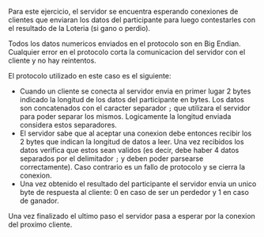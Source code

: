 Para este ejercicio, el servidor se encuentra esperando conexiones de clientes que enviaran los datos del participante para luego contestarles con el resultado de la Loteria (si gano o perdio).

Todos los datos numericos enviados en el protocolo son en Big Endian. Cualquier error en el protocolo corta la comunicacion del servidor con el cliente y no hay reintentos.

El protocolo utilizado en este caso es el siguiente:

* Cuando un cliente se conecta al servidor envia en primer lugar 2 bytes indicado la longitud de los datos del participante en bytes. Los datos son concatenados con el caracter separador `;` que utilizara el servidor para poder separar los mismos. Logicamente la longitud enviada considera estos separadores.
* El servidor sabe que al aceptar una conexion debe entonces recibir los 2 bytes que indican la longitud de datos a leer. Una vez recibidos los datos verifica que estos sean validos (es decir, debe haber 4 datos separados por el delimitador `;` y deben poder parsearse correctamente). Caso contrario es un fallo de protocolo y se cierra la conexion.
* Una vez obtenido el resultado del participante el servidor envia un unico byte de respuesta al cliente: 0 en caso de ser un perdedor y 1 en caso de ganador.

Una vez finalizado el ultimo paso el servidor pasa a esperar por la conexion del proximo cliente.

